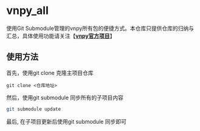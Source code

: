 # vnpy_all

使用Git Submodule管理的vnpy所有包的便捷方式。本仓库只提供仓库的归纳与汇总，具体使用功能请关注【[**vnpy官方项目**](https://github.com/vnpy/vnpy)】

## 使用方法

首先，使用git clone 克隆主项目仓库

```git
git clone <仓库地址>
```

然后，使用git submodule 同步所有的子项目内容

```bash
git submodule update
```

最后, 在子项目更新后使用git submodule 同步即可
